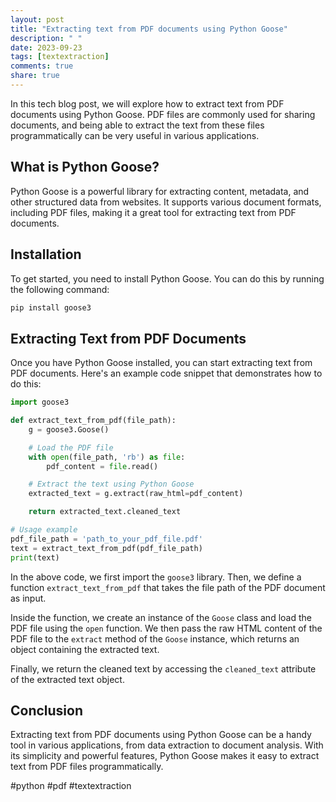 ```yaml
---
layout: post
title: "Extracting text from PDF documents using Python Goose"
description: " "
date: 2023-09-23
tags: [textextraction]
comments: true
share: true
---
```


In this tech blog post, we will explore how to extract text from PDF documents using Python Goose. PDF files are commonly used for sharing documents, and being able to extract the text from these files programmatically can be very useful in various applications.

## What is Python Goose?

Python Goose is a powerful library for extracting content, metadata, and other structured data from websites. It supports various document formats, including PDF files, making it a great tool for extracting text from PDF documents.

## Installation

To get started, you need to install Python Goose. You can do this by running the following command:

```python
pip install goose3
```

## Extracting Text from PDF Documents

Once you have Python Goose installed, you can start extracting text from PDF documents. Here's an example code snippet that demonstrates how to do this:

```python
import goose3

def extract_text_from_pdf(file_path):
    g = goose3.Goose()

    # Load the PDF file
    with open(file_path, 'rb') as file:
        pdf_content = file.read()

    # Extract the text using Python Goose
    extracted_text = g.extract(raw_html=pdf_content)

    return extracted_text.cleaned_text

# Usage example
pdf_file_path = 'path_to_your_pdf_file.pdf'
text = extract_text_from_pdf(pdf_file_path)
print(text)
```

In the above code, we first import the `goose3` library. Then, we define a function `extract_text_from_pdf` that takes the file path of the PDF document as input.

Inside the function, we create an instance of the `Goose` class and load the PDF file using the `open` function. We then pass the raw HTML content of the PDF file to the `extract` method of the `Goose` instance, which returns an object containing the extracted text.

Finally, we return the cleaned text by accessing the `cleaned_text` attribute of the extracted text object.

## Conclusion

Extracting text from PDF documents using Python Goose can be a handy tool in various applications, from data extraction to document analysis. With its simplicity and powerful features, Python Goose makes it easy to extract text from PDF files programmatically.

#python #pdf #textextraction